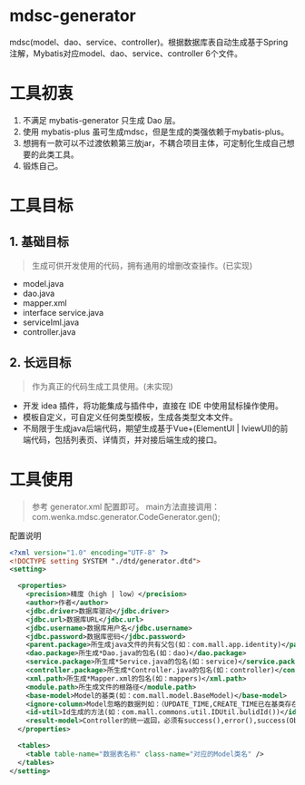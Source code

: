 # mdsc-generator
mdsc(model、dao、service、controller)。根据数据库表自动生成基于Spring注解，Mybatis对应model、dao、service、controller 6个文件。

# 工具初衷
1. 不满足 mybatis-generator 只生成 Dao 层。
2. 使用 mybatis-plus 虽可生成mdsc，但是生成的类强依赖于mybatis-plus。
3. 想拥有一款可以不过渡依赖第三放jar，不耦合项目主体，可定制化生成自己想要的此类工具。
4. 锻炼自己。

# 工具目标
## 1. 基础目标
> 生成可供开发使用的代码，拥有通用的增删改查操作。(已实现)
- model.java
- dao.java
- mapper.xml
- interface service.java
- serviceIml.java
- controller.java

## 2. 长远目标
> 作为真正的代码生成工具使用。(未实现)
- 开发 idea 插件，将功能集成与插件中，直接在 IDE 中使用鼠标操作使用。
- 模板自定义，可自定义任何类型模板，生成各类型文本文件。
- 不局限于生成java后端代码，期望生成基于Vue+(ElementUI | IviewUI)的前端代码，包括列表页、详情页，并对接后端生成的接口。

# 工具使用
> 参考 generator.xml 配置即可。
> main方法直接调用：com.wenka.mdsc.generator.CodeGenerator.gen();

配置说明
```xml
<?xml version="1.0" encoding="UTF-8" ?>
<!DOCTYPE setting SYSTEM "./dtd/generator.dtd">
<setting>

  <properties>
    <precision>精度（high | low）</precision>
    <author>作者</author>
    <jdbc.driver>数据库驱动</jdbc.driver>
    <jdbc.url>数据库URL</jdbc.url>
    <jdbc.username>数据库用户名</jdbc.username>
    <jdbc.password>数据库密码</jdbc.password>
    <parent.package>所生成java文件的共有父包(如：com.mall.app.identity)</parent.package>
    <dao.package>所生成*Dao.java的包名(如：dao)</dao.package>
    <service.package>所生成*Service.java的包名(如：service)</service.package>
    <controller.package>所生成*Controller.java的包名(如：controller)</controller.package>
    <xml.path>所生成*Mapper.xml的包名(如：mappers)</xml.path>
    <module.path>所生成文件的根路径</module.path>
    <base-model>Model的基类(如：com.mall.model.BaseModel)</base-model>
    <ignore-column>Model忽略的数据列如：（UPDATE_TIME,CREATE_TIME已在基类存在）</ignore-column>
    <id-util>Id生成的方法(如：com.mall.commons.util.IDUtil.bulidId())</id-util>
    <result-model>Controller的统一返回，必须有success(),error(),success(Object o)方法（如：com.mall.commons.vo.Result）</result-model>
  </properties>

  <tables>
    <table table-name="数据表名称" class-name="对应的Model类名" />
  </tables>
</setting>
```
